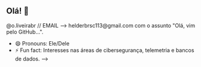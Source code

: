 ## Olá! 👋

<!--
**Oliver2jz/Oliver2jz** is a ✨ _special_ ✨ repository because its `README.md` (this file) appears on your GitHub profile.

Here are some ideas to get you started:

- 🔭 I’m currently working on: (-)
- 🌱 I’m currently learning: Aprendendo Python, linguagem C e Arduíno. Automação Industrial 1/4.
- 👯 I’m looking to collaborate on: Projetos amadores de robótica. 
- 🤔 I’m looking for help with: Linguagem C e programação front end. 
- 💬 Ask me about: (-)
- 📫 How to reach me: INSTAGRAM --> @o.liveirabr // EMAIL --> helderbrsc113@gmail.com com o assunto "Olá, vim pelo GitHub...". 
- 😄 Pronouns: Ele/Dele
- ⚡ Fun fact: Interesses nas áreas de cibersegurança, telemetria e bancos de dados.
-->
